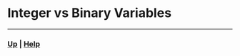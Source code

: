 # Integer vs Binary Variables



------------------------------------------------------------------------------

### [Up][up] | [Help][help]

[up]: ../README.md
[help]: ../../0_help/README.md